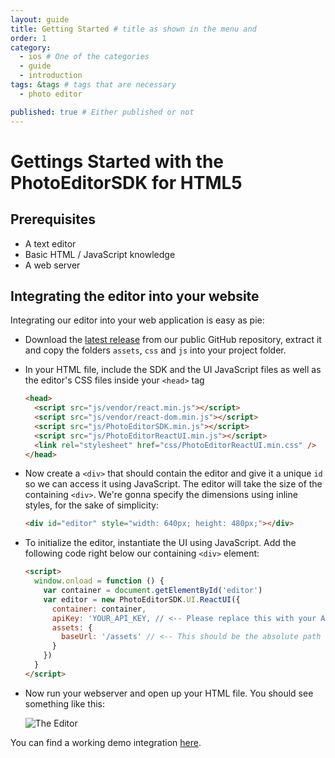 ```yaml
---
layout: guide
title: Getting Started # title as shown in the menu and 
order: 1
category: 
  - ios # One of the categories
  - guide
  - introduction
tags: &tags # tags that are necessary
  - photo editor 

published: true # Either published or not 
---
```


# Gettings Started with the PhotoEditorSDK for HTML5

## Prerequisites

  * A text editor
  * Basic HTML / JavaScript knowledge
  * A web server

## Integrating the editor into your website

Integrating our editor into your web application is easy as pie:

  * Download the [latest release](https://github.com/imgly/pesdk-html5-build/releases/latest) from
    our public GitHub repository, extract it and copy the folders `assets`, `css` and `js` into your
    project folder.

  * In your HTML file, include the SDK and the UI JavaScript files as well as the editor's CSS files
    inside your `<head>` tag

    ```html
    <head>
      <script src="js/vendor/react.min.js"></script>
      <script src="js/vendor/react-dom.min.js"></script>
      <script src="js/PhotoEditorSDK.min.js"></script>
      <script src="js/PhotoEditorReactUI.min.js"></script>
      <link rel="stylesheet" href="css/PhotoEditorReactUI.min.css" />
    </head>
    ```

  * Now create a `<div>` that should contain the editor and give it a unique `id` so we can access
    it using JavaScript. The editor will take the size of the containing `<div>`. We're gonna specify
    the dimensions using inline styles, for the sake of simplicity:

    ```html
    <div id="editor" style="width: 640px; height: 480px;"></div>
    ```

  * To initialize the editor, instantiate the UI using JavaScript. Add the following code
    right below our containing `<div>` element:

    ```html
    <script>
      window.onload = function () {
        var container = document.getElementById('editor')
        var editor = new PhotoEditorSDK.UI.ReactUI({
          container: container,
          apiKey: 'YOUR_API_KEY, // <-- Please replace this with your API key
          assets: {
            baseUrl: '/assets' // <-- This should be the absolute path to your `assets` directory
          }
        })
      }
    </script>
    ```
  * Now run your webserver and open up your HTML file. You should see something like this:

    ![The Editor](http://static.photoeditorsdk.com/editor.png)

You can find a working demo integration [here](http://static.photoeditorsdk.com/demo/).
